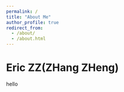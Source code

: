 ```yaml
---
permalink: /
title: "About Me"
author_profile: true
redirect_from: 
  - /about/
  - /about.html
---
```


# Eric ZZ(ZHang ZHeng)
hello
